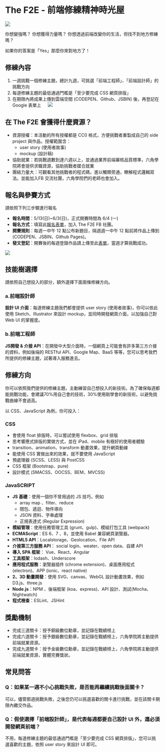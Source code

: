 #  The F2E - 前端修練精神時光屋
![](https://firebasestorage.googleapis.com/v0/b/project-402e8.appspot.com/o/TheF2E_banner.png?alt=media&token=83925cd6-b8ee-4f29-9100-d1ee08765f4f)

你想變強嗎？
你想獲得力量嗎？
你想透過前端改變你的生活，但找不到地方修練嗎？

如果你的答案是「Yes」那麼你來對地方了！

## 修練內容

1. 一週挑戰一個修練主題，總計九週，可挑選「前端工程師」、「前端設計師」的挑戰方向
2. 每道修練主題的最低通過門檻是「至少要完成 CSS 網頁排版」
3. 在期限內將成果上傳到雲端空間 (CODEPEN、Github、JSBIN) 後，再登記在 Google 表單上
　
![](https://firebasestorage.googleapis.com/v0/b/project-402e8.appspot.com/o/TheF2E_topic.png?alt=media&token=d08e9634-7ced-4351-8d13-2d00592cd97b)

## 在 The F2E 會獲得什麼資源？

* 資源授權：本活動的所有授權都是 CC0 格式，方便挑戰者重製成自己的 side project 與作品，授權範圍含：
    * user story (使用者故事)
    * mockup (設計稿) 
* 協助就業：若挑戰週數到達六週以上，並通過業界前端審核品質標準，六角學院將會提供求職資源，協助挑戰者媒合就業
* 團結力量大：可觀看其他挑戰者的程式碼，進以觸類旁通，瞭解程式邏輯寫法。並能加入FB 交流社團，六角學院們的老師也會加入。

## 報名與參賽方式

請依照下列三步驟進行報名

* **報名時間**：5/13(日)~6/3(日)，正式開賽時間為 6/4 (一)
* **報名方式**：填寫此[報名表單](https://goo.gl/forms/x2N1iluIvRfu9AHr2)，加入 The F2E FB 社團。
* **開賽規則**：每週一中午 12 點公布新題目，隔週週一中午 12 點前將作品上傳到 (CODEPEN、JSBIN、Github Pages)。
* **發文登記**：開賽後的每週登錄作品請上傳至此[表單](https://goo.gl/forms/ufHCDuBmobghw4Ny1)，當週才算挑戰成功。

![](https://firebasestorage.googleapis.com/v0/b/project-402e8.appspot.com/o/TheF2E_rule.png?alt=media&token=b344e794-6783-49cf-8777-ccccfb67113b)

## 技能樹選擇

請依照自己想投入的部分，額外選擇下面兩條修練方向。

### a.前端設計師

**設計 UI 介面**：每道修練主題我們都會提供 user story (使用者故事)，你可以依此使用 Sketch、Illustrator 來設計 mockup，並同時開發網頁介面，以加強自己對 Web UI 的掌握度。

### b.前端工程師

**JS開發 & 介接 API**：在開發中大型介面時，一個網頁上可能會有許多第三方介接的資料，例如後端的 RESTful API、Google Map、BaaS 等等，您可以思考我們所提供的修練主題，試著導入服務進去。

## 修練方向

你可以依照我們提供的修練主題，主動練習自己想投入的新技術。為了確保每週都能挑戰功能，會建議70%用自己會的技術，30%使用剛學會的新技術，以避免挑戰曲線不會過高。

以 CSS、JavaScript 為例，你可投入：

### CSS

* 會使用 float 排版時，可以嘗試使用 flexbox、grid 排版
* 思考響應式排版的實做方式，並在 iPad、mobile 有極好的使用者體驗
* transition、animation、transform 動畫效果，提升網頁動線
* 能使用 CSS 實做出來的效果，就不要使用 JavaScript
* 預處理器 (SCSS、LESS) 與 PostCSS
* CSS 框架 (Bootstrap、pure)
*  設計模式 (SMACSS、OOCSS、BEM、MVCSS)

### JavaSCRIPT

* **JS 基礎**：使用一個你不曾用過的 JS 技巧，例如
    * array map 、filter、reduce
    * 閉包、遞迴、物件導向
    * JSON 資料、字串處理
    * 正規表達式 (Regular Expression)
* **模組管理**：使用任務管理工具 (grunt、gulp)、模組打包工具 (webpack)
* **ECMAScript**：ES 6、7 、8，並使用 Babel 兼容網頁瀏覽器。
* **HTML5 API**：Localstorage、Geolocation、File API
* **介接第三方服務 API**： social login、weater、open data、自建 API
* **導入 SPA 框架**： Vue、React、Angular
* **工具框架**：lodash、Underscore
* **應用程式服務**：瀏覽器插件 (chrome extension)、桌面應用程式 (electron)、APP (ionic、react native)
* **2、3D 動畫開發**：使用 SVG、canvas、WebGL 設計動畫效果，例如 D3.js、three.js
* **Node.js**：NPM 、後端框架 (koa、express)、API 設計、測試(Mocha、Nightwatch)
* **程式檢查**：ESLint、JSHint

## 獎勵機制

* 完成三道關卡：授予銅級數位勳章，並記錄在戰績榜上
* 完成六道關卡：授予銀級數位勳章，並記錄在戰績榜上，六角學院將主動提供前端就業資源。
* 完成九道關卡：授予金級數位勳章，並記錄在戰績榜上，六角學院將主動提供前端就業資源，實體完賽獎狀。

## 常見問答

### Q：如果某一週不小心挑戰失敗，是否能再繼續挑戰後面關卡？

可以，儘管那週挑戰失敗，之後您仍可以挑選喜歡的關卡進行挑戰，並在該關卡期限內繳交作品。

### Q：假使選擇「前端設計師」，是代表每週都要自己設計 UI 外，還必須開發網頁前端？

不用，每道修練主題的最低通過門檻是「至少要完成 CSS 網頁排版」，您可以挑選喜歡的主題，依照 user story 來設計 UI 即可。

